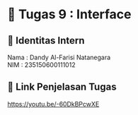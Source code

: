 # 📁 Tugas 9 : Interface

## 👤 Identitas Intern
Nama : Dandy Al-Farisi Natanegara            
NIM  : 235150600111012

## 🔗 Link Penjelasan Tugas

https://youtu.be/-60DkBPcwXE
